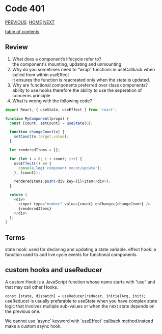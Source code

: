 # Code 401

[PREVIOUS](https://dinaalsaid.github.io/code401reading/class-31) &nbsp;[HOME](https://dinaalsaid.github.io/reading-notes/)&nbsp;[NEXT](https://dinaalsaid.github.io/code401reading/class-33)

[table of contents](https://dinaalsaid.github.io/code401reading/)

## Review

1. What does a component’s lifecycle refer to?  
   the component's mounting, updating and unmounting.
2. Why do you sometimes need to “wrap” functions in useCallback when called from within useEffect  
   it ensures the function is reacreated only when the state is updated.
3. Why are functional components preferred over class components?
   ability to use hooks therefore the ability to use the seperation of concerns principle
4. What is wrong with the following code?

```javascript
import React, { useState, useEffect } from 'react';

function MyComponent(props) {
  const [count, setCount] = useState(0);

  function changeCount(e) {
    setCount(e.target.value);
  }

  let renderedItems = [];

  for (let i = 0; i < count; i++) {
    useEffect(() => {
      console.log('component mount/update');
    }, [count]);

    renderedItems.push(<div key={i}>Item</div>);
  }

  return (
    <div>
      <input type="number" value={count} onChange={changeCount} />
      {renderedItems}
    </div>
  );
}
```

## Terms

state hook: used for declaring and updating a state variable.
effect hook: a function used to add live cycle events for functional components.

## custom hooks and useReducer

A custom Hook is a JavaScript function whose name starts with ”use” and that may call other Hooks.  

```const [state, dispatch] = useReducer(reducer, initialArg, init);```  
useReducer is usually preferable to useState when you have complex state logic that involves multiple sub-values or when the next state depends on the previous one.  

We cannot use 'async' keyword with 'useEffect' callback method.instead make a custom async hook.  

